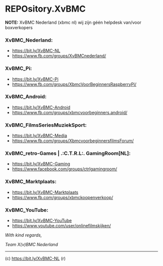 # REPOsitory.XvBMC
 
**NOTE:** XvBMC Nederland (xbmc nl) wij zijn géén helpdesk van/voor boxverkopers
 
  
   
### XvBMC_Nederland: 
* https://bit.ly/XvBMC-NL 
* https://www.fb.com/groups/XvBMCnederland/ 
 
### XvBMC_Pi: 
* https://bit.ly/XvBMC-Pi 
* https://www.fb.com/groups/XbmcVoorBeginnersRaspberryPi/ 
 
### XvBMC_Android: 
* https://bit.ly/XvBMC-Android 
* https://www.fb.com/groups/xbmcvoorbeginners.android/ 
 
### XvBMC_FilmsSeriesMuziekSport: 
* https://bit.ly/XvBMC-Media 
* https://www.fb.com/groups/XbmcvoorbeginnersfilmsForum/ 
 
### XvBMC_retro-Games | .:C.T.R.L:. GamingRoom[NL]: 
* https://bit.ly/XvBMC-Gaming 
* https://www.facebook.com/groups/ctrlgamingroom/ 
 
### XvBMC_Marktplaats: 
* https://bit.ly/XvBMC-Marktplaats 
* https://www.fb.com/groups/xbmckoopenverkoop/ 
 
### XvBMC_YouTube: 
* https://bit.ly/XvBMC-YouTube 
* https://www.youtube.com/user/onlinefilmskijken/ 
   
  
 
*With kind regards,*
 
*Team X(v)BMC Nederland*
 
  
   
----------
(c) https://bit.ly/XvBMC-NL (r)